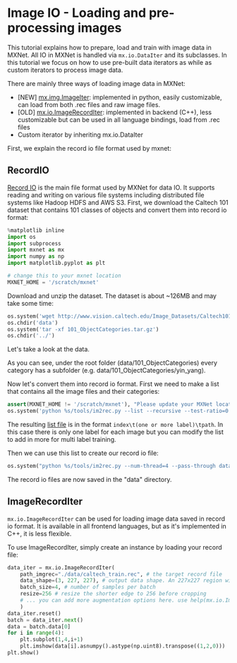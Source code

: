 # Image IO - Loading and pre-processing images

This tutorial explains how to prepare, load and train with image data in
MXNet. All IO in MXNet is handled via `mx.io.DataIter` and its subclasses. In
this tutorial we focus on how to use pre-built data iterators as while as custom
iterators to process image data.

There are mainly three ways of loading image data in MXNet:

- [NEW] [mx.img.ImageIter](https://mxnet.incubator.apache.org/versions/master/api/python/image/image.html#mxnet.image.ImageIter): implemented in python, easily customizable, can load
  from both .rec files and raw image files.
- [OLD] [mx.io.ImageRecordIter](https://mxnet.incubator.apache.org/versions/master/api/python/io.html#mxnet.io.ImageRecordIter): implemented in backend (C++), less customizable
  but can be used in all language bindings, load from .rec files
- Custom iterator by inheriting mx.io.DataIter

First, we explain the record io file format used by mxnet:

## RecordIO

[Record IO](https://mxnet.incubator.apache.org/architecture/note_data_loading.html#data-format) is the main file format used by MXNet for data IO. It supports reading
and writing on various file systems including distributed file systems like
Hadoop HDFS and AWS S3.  First, we download the Caltech 101 dataset that
contains 101 classes of objects and convert them into record io format:

```python
%matplotlib inline
import os
import subprocess
import mxnet as mx
import numpy as np
import matplotlib.pyplot as plt

# change this to your mxnet location
MXNET_HOME = '/scratch/mxnet'
```

Download and unzip the dataset. The dataset is about ~126MB and may take some time:

```python
os.system('wget http://www.vision.caltech.edu/Image_Datasets/Caltech101/101_ObjectCategories.tar.gz -P data/')
os.chdir('data')
os.system('tar -xf 101_ObjectCategories.tar.gz')
os.chdir('../')
```

Let's take a look at the data. 

As you can see, under the
root folder (data/101_ObjectCategories) every category has a
subfolder (e.g. data/101_ObjectCategories/yin_yang).

Now let's convert them into record io format. First we need to make a list that
contains all the image files and their categories:


```python
assert(MXNET_HOME != '/scratch/mxnet'), "Please update your MXNet location"
os.system('python %s/tools/im2rec.py --list --recursive --test-ratio=0.2 data/caltech data/101_ObjectCategories'%MXNET_HOME)
```

The resulting [list file](./data/caltech_train.lst) is in the format
`index\t(one or more label)\tpath`. In this case there is only one label for
each image but you can modify the list to add in more for multi label training.

Then we can use this list to create our record io file:


```python
os.system("python %s/tools/im2rec.py --num-thread=4 --pass-through data/caltech data/101_ObjectCategories"%MXNET_HOME)
```

The record io files are now saved in the "data" directory.

## ImageRecordIter

`mx.io.ImageRecordIter` can be used for loading image data saved in record io
format. It is available in all frontend languages, but as it's implemented in
C++, it is less flexible.

To use ImageRecordIter, simply create an instance by loading your record file:

```python
data_iter = mx.io.ImageRecordIter(
    path_imgrec="./data/caltech_train.rec", # the target record file
    data_shape=(3, 227, 227), # output data shape. An 227x227 region will be cropped from the original image.
    batch_size=4, # number of samples per batch
    resize=256 # resize the shorter edge to 256 before cropping
    # ... you can add more augmentation options here. use help(mx.io.ImageRecordIter) to see all possible choices
    )
data_iter.reset()
batch = data_iter.next()
data = batch.data[0]
for i in range(4):
    plt.subplot(1,4,i+1)
    plt.imshow(data[i].asnumpy().astype(np.uint8).transpose((1,2,0)))
plt.show()
```

<!-- INSERT SOURCE DOWNLOAD BUTTONS -->
